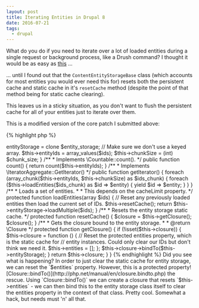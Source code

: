 ```yaml
---
layout: post
title: Iterating Entities in Drupal 8
date: 2016-07-21
tags:
  - drupal
---
```


What do you do if you need to iterate over a lot of loaded entities during a single
request or background process, like a Drush command? I thought it would be as easy as
[this](https://www.drupal.org/node/2577417) ...

<!--more-->

... until I found out that the `ContentEntityStorageBase` class (which accounts for most
entities you would ever need this for) resets both the persistent cache and static cache
in it's `resetCache` method (despite the point of that method being for static cache clearing).

This leaves us in a sticky situation, as you don't want to flush the persistent cache for
all of your entities just to iterate over them.

This is a modified version of the core patch I submitted above:

{% highlight php %}
<?php

use Drupal\Core\Entity\EntityStorageInterface;

/**
 * Provides an Iterator class for dealing with large amounts of entities
 * but not loading them all into memory.
 */
class ChunkedIterator implements \IteratorAggregate, \Countable {

  /**
   * The entity storage to load entities.
   *
   * @var \Drupal\Core\Entity\EntityStorageInterface
   */
  protected $entityStorage;

  /**
   * An array of entity IDs to iterate over.
   *
   * @var array
   */
  protected $entityIds;

  /**
   * The size of each chunk of loaded entities.
   *
   * This will also be the amount of cached entities stored before clearing the
   * static cache.
   *
   * @var int
   */
  protected $chunkSize;

  /**
   * @var \Closure
   */
  protected $closure;

  /**
   * Constructs an entity iterator object.
   *
   * @param \Drupal\Core\Entity\EntityStorageInterface $entity_storage
   * @param array $ids
   * @param int $chunk_size
   */
  public function __construct(EntityStorageInterface $entity_storage, array $ids, $chunk_size = 50) {
    // Create a clone of the storage controller so the static cache of the
    // actual storage controller remains intact.
    $this->entityStorage = clone $entity_storage;
    // Make sure we don't use a keyed array.
    $this->entityIds = array_values($ids);
    $this->chunkSize = (int) $chunk_size;
  }

  /**
   * Implements \Countable::count().
   */
  public function count() {
    return count($this->entityIds);
  }

  /**
   * Implements \IteratorAggregate::GetIterator()
   */
  public function getIterator() {
    foreach (array_chunk($this->entityIds, $this->chunkSize) as $ids_chunk) {
      foreach ($this->loadEntities($ids_chunk) as $id => $entity) {
        yield $id => $entity;
      }
    }
  }

  /**
   * Loads a set of entities.
   *
   * This depends on the cacheLimit property.
   */
  protected function loadEntities(array $ids) {
    // Reset any previously loaded entities then load the current set of IDs.
    $this->resetCache();
    return $this->entityStorage->loadMultiple($ids);
  }

  /**
   * Resets the entity storage static cache.
   */
  protected function resetCache() {
    $closure = $this->getClosure();
    $closure();
  }

  /**
   * Gets the closure bound to the entity storage.
   *
   * @return \Closure
   */
  protected function getClosure() {
    if (!isset($this->closure)) {
      $this->closure = function () {
        // Reset the protected entities property, which is the static cache for
        // entity instances. Could only clear our IDs but don't think we need it.
        $this->entities = [];
      };

      $this->closure->bindTo($this->entityStorage);
    }

    return $this->closure;
  }

}
{% endhighlight %}

Did you see what is happening?

In order to just clear the static cache for entity storage, we can reset the `$entities`
property. However, this is a protected property! [Closure::bindTo()](http://php.net/manual/en/closure.bindto.php) the rescue.
Using `Closure::bindTo()` we can create a closure that resets `$this->entities` - we can then bind this to the entity
storage class itself to clear the entities property in the context of that class. Pretty cool. Somewhat a hack, but needs
must 'n' all that.